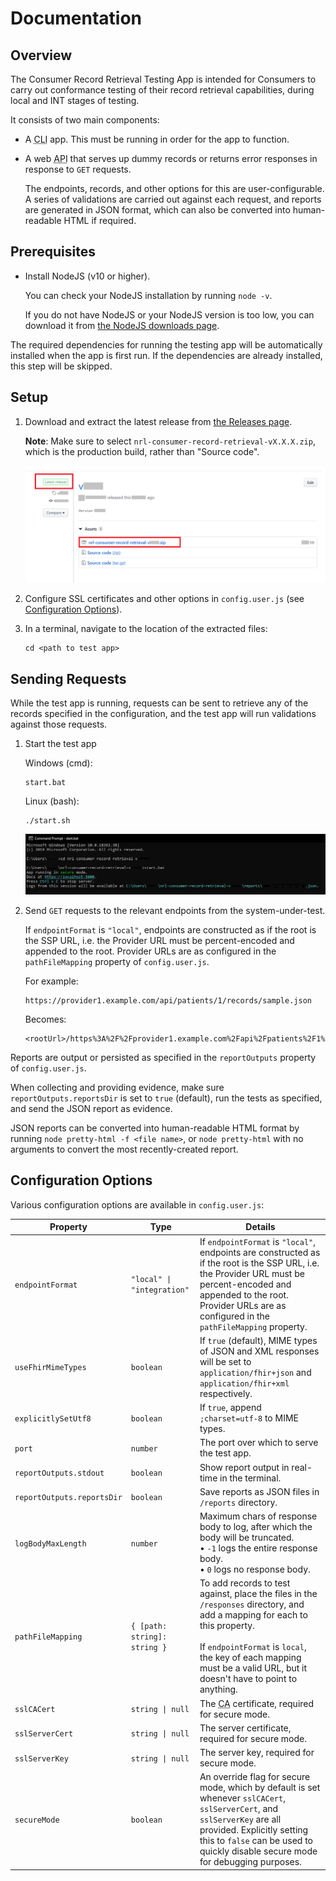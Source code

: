 # Documentation

## Overview

The Consumer Record Retrieval Testing App is intended for Consumers to carry out conformance testing of their record retrieval capabilities, during local and INT stages of testing.

It consists of two main components:

*  A <abbr title="command-line interface">CLI</abbr> app. This must be running in order for the app to function.

*  A web <abbr title="application programming interface">API</abbr> that serves up dummy records or returns error responses in response to `GET` requests.

   The endpoints, records, and other options for this are user-configurable. A series of validations are carried out against each request, and reports are generated in JSON format, which can also be converted into human-readable HTML if required.

## Prerequisites

*   Install NodeJS (v10 or higher).

    You can check your NodeJS installation by running `node -v`.

    If you do not have NodeJS or your NodeJS version is too low, you can download it from [the NodeJS downloads page](https://nodejs.org/en/download/).
    
The required dependencies for running the testing app will be automatically installed when the app is first run. If the dependencies are already installed, this step will be skipped.

## Setup

1.  Download and extract the latest release from [the Releases page](https://github.com/nhsconnect/consumer-record-retrieval-test-app/releases).

    <div class="notice">

    **Note**: Make sure to select `nrl-consumer-record-retrieval-vX.X.X.zip`, which is the production build, rather than "Source code".

    </div>

    ![Downloading the latest release](assets/latest-release.png)

2.  Configure SSL certificates and other options in `config.user.js` (see [Configuration Options](#configuration-options)).

3.  In a terminal, navigate to the location of the extracted files:

    ```
    cd <path to test app>
    ```

## Sending Requests

While the test app is running, requests can be sent to retrieve any of the records specified in the configuration, and the test app will run validations against those requests.

1.  Start the test app

    Windows (cmd):
    ```
    start.bat
    ```

    Linux (bash):
    ```
    ./start.sh
    ```

    ![Running the app in the terminal](assets/app-start.png)

2.  Send `GET` requests to the relevant endpoints from the system-under-test.
    
    If `endpointFormat` is `"local"`, endpoints are constructed as if the root is the SSP URL, i.e. the Provider URL must be percent-encoded and appended to the root. Provider URLs are as configured in the `pathFileMapping` property of `config.user.js`.

    For example:

    ```
    https://provider1.example.com/api/patients/1/records/sample.json
    ```
    Becomes:

    <pre><code><span id="urlOrigin">&lt;rootUrl&gt;</span>/https%3A%2F%2Fprovider1.example.com%2Fapi%2Fpatients%2F1%2Frecords%2Fsample.json</code></pre>

Reports are output or persisted as specified in the `reportOutputs` property of `config.user.js`.

When collecting and providing evidence, make sure `reportOutputs.reportsDir` is set to `true` (default), run the tests as specified, and send the JSON report as evidence.

JSON reports can be converted into human-readable HTML format by running `node pretty-html -f <file name>`, or `node pretty-html` with no arguments to convert the most recently-created report.

## Configuration Options

Various configuration options are available in `config.user.js`:

Property                   | Type                         | Details
-------------------------- | ---------------------------- | ----------------------------
`endpointFormat`           |  `"local" \| "integration"`  | If `endpointFormat` is `"local"`, endpoints are constructed as if the root is the SSP URL, i.e. the Provider URL must be percent-encoded and appended to the root. Provider URLs are as configured in the `pathFileMapping` property.
`useFhirMimeTypes`         | `boolean`                    | If `true` (default), MIME types of JSON and XML responses will be set to `application/fhir+json` and `application/fhir+xml` respectively.
`explicitlySetUtf8`        | `boolean`                    | If `true`, append `;charset=utf-8` to MIME types.
`port`                     | `number`                     | The port over which to serve the test app.
`reportOutputs.stdout`     | `boolean`                    | Show report output in real-time in the terminal.
`reportOutputs.reportsDir` | `boolean`                    | Save reports as JSON files in `/reports` directory.
`logBodyMaxLength`         | `number`                     | Maximum chars of response body to log, after which the body will be truncated.<br>• `-1` logs the entire response body.<br>• `0` logs no response body.
`pathFileMapping`          | `{ [path: string]: string }` | To add records to test against, place the files in the `/responses` directory, and add a mapping for each to this property.<br><br>If `endpointFormat` is `local`, the key of each mapping must be a valid URL, but it doesn't have to point to anything.
`sslCACert`                | `string \| null`             | The <abbr title="certificate authority">CA</abbr> certificate, required for secure mode.
`sslServerCert`            | `string \| null`             | The server certificate, required for secure mode.
`sslServerKey`             | `string \| null`             | The server key, required for secure mode.
`secureMode`               | `boolean`                    | An override flag for secure mode, which by default is set whenever `sslCACert`, `sslServerCert`, and `sslServerKey` are all provided. Explicitly setting this to `false` can be used to quickly disable secure mode for debugging purposes.
